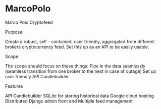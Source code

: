 # MarcoPolo


Marco Polo Cryptofeed



Purpose

Create a robust, self - contained, user friendly, aggregated from different brokers cryptocurrency feed. Set this up as an API to be easily usable. 

Scope 

The scope should focus on these things: 
Pipe in the data seamlessly (seamless transition from one broker to the next in case of outage)
Set up user friendly API
Candlebuilder


Features

API
Candlebuilder
SQLite for storing historical data
Google cloud hosting
Distributed
Django admin front end
Multiple feed management
